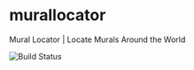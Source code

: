 # murallocator
Mural Locator | Locate Murals Around the World

![Build Status](https://circleci.com/gh/murallocator/murallocator.png?circle-token=40ce62543332a405f090e2d962d54edce1ca98c9)
